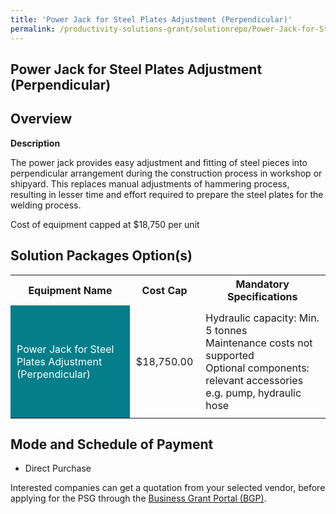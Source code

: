 ```yaml
---
title: 'Power Jack for Steel Plates Adjustment (Perpendicular)'
permalink: /productivity-solutions-grant/solutionrepo/Power-Jack-for-Steel-Plates-Adjustment-Perpendicular
---
```


## Power Jack for Steel Plates Adjustment (Perpendicular)

## Overview

**Description**

The power jack provides easy adjustment and fitting of steel pieces into perpendicular arrangement during the construction process in workshop or shipyard. This replaces manual adjustments of hammering process, resulting in lesser time and effort required to prepare the steel plates for the welding process. 

Cost of equipment capped at $18,750 per unit

## Solution Packages Option(s)

<table>
<tr>
<th><b>Equipment Name</b></th>
<th><b>Cost Cap</b></th>
<th><b>Mandatory Specifications</b></th>
</tr>
<tr>
<td style='padding: 10px; background-color: #037E8A; color: #FFFFFF;'>Power Jack for Steel Plates Adjustment (Perpendicular)</td>
<td style='padding: 10px;'>$18,750.00</td>
<td style='padding: 10px;'>Hydraulic capacity: Min. 5 tonnes<br>Maintenance costs not supported<br>Optional components: relevant accessories e.g. pump, hydraulic hose</td>
</tr>
</table>

## Mode and Schedule of Payment

 - Direct Purchase

Interested companies can get a quotation from your selected vendor, before applying for the PSG through the <a href='https://www.businessgrants.gov.sg/' target='_blank' rel='noopener'>Business Grant Portal (BGP)</a>.

<script src="/jquery/resize-tables.js"></script>

